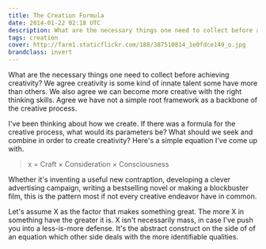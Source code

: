 ```yaml
---
title: The Creation Formula
date: 2014-01-22 02:18 UTC
description: What are the necessary things one need to collect before achieving creativity?
tags: creation
cover: http://farm1.staticflickr.com/188/387510814_1e0fdce149_o.jpg
brandclass: invert
---
```


What are the necessary things one need to collect before achieving creativity? We agree creativity is some kind of innate talent some have more than others. We also agree we can become more creative with the right thinking skills. Agree we have not a simple root framework as a backbone of the creative process.

I've been thinking about how we create. If there was a formula for the creative process, what would its parameters be? What should we seek and combine in order to create creativity? Here's a simple equation I've come up with. 

> x = Craft × Consideration × Consciousness

Whether it's inventing a useful new contraption, developing a clever advertising campaign, writing a bestselling novel or making a blockbuster film, this is the pattern most if not every creative endeavor have in common.

Let's assume X as the factor that makes something great. The more X in something have the greater it is. X isn't necessarily mass, in case I've push you into a less-is-more defense. It's the abstract construct on the side of of an equation which other side deals with the more identifiable qualities. 